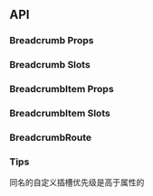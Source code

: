 ## API

### Breadcrumb Props

<field-table :data="breadcrumbProps"/>

### Breadcrumb Slots

<field-table :data="breadcrumbSlots" type="slots"/>

### BreadcrumbItem Props

<field-table :data="breadcrumbItemProps"/>

### BreadcrumbItem Slots

<field-table :data="breadcrumbItemSlots" type="slots"/>

### BreadcrumbRoute

<field-table :data="breadcrumbRouteProps"/>

### Tips

同名的自定义插槽优先级是高于属性的

<script setup>
import { ref } from 'vue';

const breadcrumbProps = ref([
  {
    name: 'max-count',
    desc: '最多展示的面包屑数量（0表示不限制）',
    type: 'number',
    value: '0',
  },
  {
    name: 'routes',
    desc: '设置路径',
    type: 'BreadcrumbRoute[]',
    value: '-',
  },
  {
    name: 'separator',
    desc: '分隔符文字',
    type: 'string|number',
    value: '-',
  },
  {
    name: 'custom-url',
    desc: '自定义链接地址',
    type: '(paths: string[]) => string',
    value: '-',
  },
]);

const breadcrumbSlots = ref([
  {
    name: 'more-icon',
    desc: '自定义更多图标',
    type: '-',
    value: '-',
  },
  {
    name: 'item-render',
    desc: 'routes 设置时生效，自定义渲染面包屑',
    type: {
      route: 'BreadcrumbRoute',
      routes: 'BreadcrumbRoute[]',
      paths: 'string[]'
    },
    value: '-',
  },
  {
    name: 'separator',
    desc: '自定义分隔符',
    type: '-',
    value: '-',
  },
]);

const breadcrumbItemProps = ref([
  {
    name: 'separator',
    desc: '分隔符文字',
    type: 'string|number',
    value: '-',
  },
  {
    name: 'droplist',
    desc: '下拉菜单内容',
    type: "BreadcrumbRoute['children']",
    value: '-',
  },
  {
    name: 'dropdown-props',
    desc: '下拉菜单属性',
    type: 'DropDownProps',
    value: '-',
  },
]);

const breadcrumbItemSlots = ref([
  {
    name: 'droplist',
    desc: '自定义下拉菜单',
    type: '-',
    value: '-',
  },
  {
    name: 'separator',
    desc: '自定义分隔符',
    type: '-',
    value: '-',
  },
]);

const breadcrumbRouteProps = ref([
  {
    name: 'label',
    desc: '面包屑名称',
    type: 'string',
    value: '-',
  },
  {
    name: 'path',
    desc: '跳转路径 (a标签的href)',
    type: 'string',
    value: '-',
  },
  {
    name: 'children',
    desc: '下拉菜单展示项',
    type: '{ label: string; path: string; }[]',
    value: '-',
  },
]);
</script>
